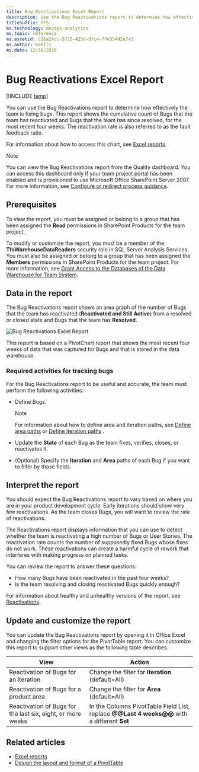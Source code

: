 ```yaml
---
title: Bug Reactivations Excel Report  
description: Use the Bug Reactivations report to determine how effectively the team is fixing bugs - Team Foundation Server  
titleSuffix: TFS
ms.technology: devops-analytics
ms.topic: reference
ms.assetid: c26a24cc-5710-425d-8fc4-77e35442e743
ms.author: kaelli
ms.date: 12/30/2016
---
```


# Bug Reactivations Excel Report

[!INCLUDE [temp](../includes/tfs-sharepoint-version.md)]

You can use the Bug Reactivations report to determine how effectively the team is fixing bugs. This report shows the cumulative count of Bugs that the team has reactivated and Bugs that the team has since resolved, for the most recent four weeks. The reactivation rate is also referred to as the fault feedback ratio.

For information about how to access this chart, see [Excel reports](excel-reports.md).

> [!NOTE]
> You can view the Bug Reactivations report from the Quality dashboard. You can access this dashboard only if your team project portal has been enabled and is provisioned to use Microsoft Office SharePoint Server 2007. For more information, see [Configure or redirect process guidance](../../project/configure-or-redirect-process-guidance.md).

## Prerequisites

To view the report, you must be assigned or belong to a group that has been assigned the **Read** permissions in SharePoint Products for the team project.

To modify or customize the report, you must be a member of the **TfsWarehouseDataReaders** security role in SQL Server Analysis Services. You must also be assigned or belong to a group that has been assigned the **Members** permissions in SharePoint Products for the team project. For more information, see [Grant Access to the Databases of the Data Warehouse for Team System](../admin/grant-permissions-to-reports.md).

<a name="Data"></a>

## Data in the report

The Bug Reactivations report shows an area graph of the number of Bugs that the team has reactivated (**Reactivated and Still Active**) from a resolved or closed state and Bugs that the team has **Resolved**.

![Bug Reactivations Excel Report](media/procguid_agileexr.png "ProcGuid_AgileExR")

This report is based on a PivotChart report that shows the most recent four weeks of data that was captured for Bugs and that is stored in the data warehouse.

### Required activities for tracking bugs

For the Bug Reactivations report to be useful and accurate, the team must perform the following activities:

* Define Bugs.

  > [!NOTE]
  > For information about how to define area and iteration paths, see [Define area paths](../../organizations/settings/set-area-paths.md) or [Define iteration paths](../../organizations/settings/set-iteration-paths-sprints.md) .

* Update the **State** of each Bug as the team fixes, verifies, closes, or reactivates it.
* (Optional) Specify the **Iteration** and **Area** paths of each Bug if you want to filter by those fields.

<a name="Interpreting"></a>

## Interpret the report

You should expect the Bug Reactivations report to vary based on where you are in your product development cycle. Early iterations should show very few reactivations. As the team closes Bugs, you will want to review the rate of reactivations.

The Reactivations report displays information that you can use to detect whether the team is reactivating a high number of Bugs or User Stories. The reactivation rate counts the number of supposedly fixed Bugs whose fixes do not work. These reactivations can create a harmful cycle of rework that interferes with making progress on planned tasks.

You can review the report to answer these questions:

* How many Bugs have been reactivated in the past four weeks?
* Is the team resolving and closing reactivated Bugs quickly enough?

For information about healthy and unhealthy versions of the report, see [Reactivations](../sql-reports/reactivations-report.md).

<a name="Updating"></a>

## Update and customize the report

You can update the Bug Reactivations report by opening it in Office Excel and changing the filter options for the PivotTable report. You can customize this report to support other views as the following table describes.

| View                                                        | Action                                                                                      |
| ----------------------------------------------------------- | ------------------------------------------------------------------------------------------- |
| Reactivation of Bugs for an iteration                       | Change the filter for **Iteration** (default=All)                                           |
| Reactivation of Bugs for a product area                     | Change the filter for **Area** (default=All)                                                |
| Reactivation of Bugs for the last six, eight, or more weeks | In the Columns PivotTable Field List, replace **@@Last 4 weeks@@** with a different **Set** |

## Related articles

* [Excel reports](excel-reports.md)
* [Design the layout and format of a PivotTable](https://support.office.com/article/design-the-layout-and-format-of-a-pivottable-a9600265-95bf-4900-868e-641133c05a80)
